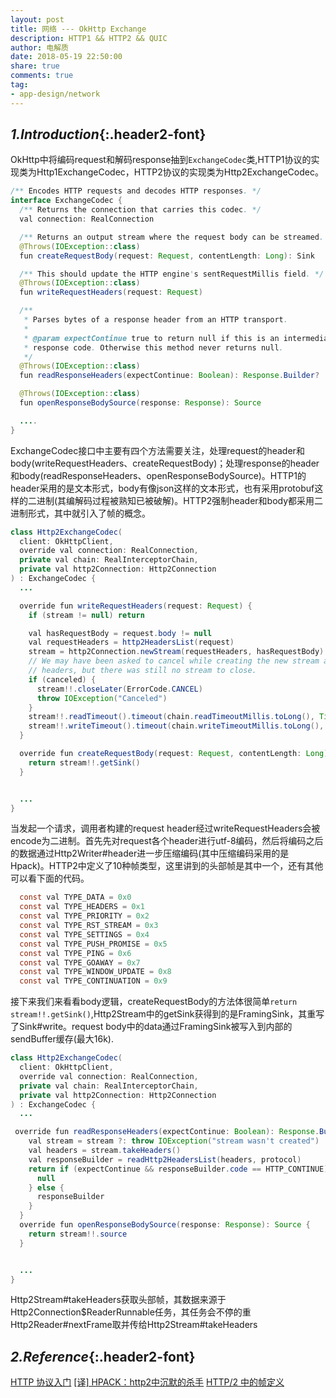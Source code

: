 ```yaml
---
layout: post
title: 网络 --- OkHttp Exchange
description: HTTP1 && HTTP2 && QUIC
author: 电解质
date: 2018-05-19 22:50:00
share: true
comments: true
tag: 
- app-design/network
---
```

## *1.Introduction*{:.header2-font}

OkHttp中将编码request和解码response抽到`ExchangeCodec`类,HTTP1协议的实现类为Http1ExchangeCodec，HTTP2协议的实现类为Http2ExchangeCodec。
```java
/** Encodes HTTP requests and decodes HTTP responses. */
interface ExchangeCodec {
  /** Returns the connection that carries this codec. */
  val connection: RealConnection

  /** Returns an output stream where the request body can be streamed. */
  @Throws(IOException::class)
  fun createRequestBody(request: Request, contentLength: Long): Sink

  /** This should update the HTTP engine's sentRequestMillis field. */
  @Throws(IOException::class)
  fun writeRequestHeaders(request: Request)

  /**
   * Parses bytes of a response header from an HTTP transport.
   *
   * @param expectContinue true to return null if this is an intermediate response with a "100"
   * response code. Otherwise this method never returns null.
   */
  @Throws(IOException::class)
  fun readResponseHeaders(expectContinue: Boolean): Response.Builder?

  @Throws(IOException::class)
  fun openResponseBodySource(response: Response): Source

  ....
}
```
ExchangeCodec接口中主要有四个方法需要关注，处理request的header和body(writeRequestHeaders、createRequestBody)；处理response的header和body(readResponseHeaders、openResponseBodySource)。HTTP1的header采用的是文本形式，body有像json这样的文本形式，也有采用protobuf这样的二进制(其编解码过程被熟知已被破解)。HTTP2强制header和body都采用二进制形式，其中就引入了帧的概念。

```java
class Http2ExchangeCodec(
  client: OkHttpClient,
  override val connection: RealConnection,
  private val chain: RealInterceptorChain,
  private val http2Connection: Http2Connection
) : ExchangeCodec {
  ...

  override fun writeRequestHeaders(request: Request) {
    if (stream != null) return

    val hasRequestBody = request.body != null
    val requestHeaders = http2HeadersList(request)
    stream = http2Connection.newStream(requestHeaders, hasRequestBody)
    // We may have been asked to cancel while creating the new stream and sending the request
    // headers, but there was still no stream to close.
    if (canceled) {
      stream!!.closeLater(ErrorCode.CANCEL)
      throw IOException("Canceled")
    }
    stream!!.readTimeout().timeout(chain.readTimeoutMillis.toLong(), TimeUnit.MILLISECONDS)
    stream!!.writeTimeout().timeout(chain.writeTimeoutMillis.toLong(), TimeUnit.MILLISECONDS)
  }

  override fun createRequestBody(request: Request, contentLength: Long): Sink {
    return stream!!.getSink()
  }


  ...
}
```
当发起一个请求，调用者构建的request header经过writeRequestHeaders会被encode为二进制。首先先对request各个header进行utf-8编码，然后将编码之后的数据通过Http2Writer#header进一步压缩编码(其中压缩编码采用的是Hpack)。HTTP2中定义了10种帧类型，这里讲到的头部帧是其中一个，还有其他可以看下面的代码。
```java
  const val TYPE_DATA = 0x0
  const val TYPE_HEADERS = 0x1
  const val TYPE_PRIORITY = 0x2
  const val TYPE_RST_STREAM = 0x3
  const val TYPE_SETTINGS = 0x4
  const val TYPE_PUSH_PROMISE = 0x5
  const val TYPE_PING = 0x6
  const val TYPE_GOAWAY = 0x7
  const val TYPE_WINDOW_UPDATE = 0x8
  const val TYPE_CONTINUATION = 0x9
```
接下来我们来看看body逻辑，createRequestBody的方法体很简单`return stream!!.getSink()`,Http2Stream中的getSink获得到的是FramingSink，其重写了Sink#write。request body中的data通过FramingSink被写入到内部的sendBuffer缓存(最大16k).


```java
class Http2ExchangeCodec(
  client: OkHttpClient,
  override val connection: RealConnection,
  private val chain: RealInterceptorChain,
  private val http2Connection: Http2Connection
) : ExchangeCodec {
  ...

 override fun readResponseHeaders(expectContinue: Boolean): Response.Builder? {
    val stream = stream ?: throw IOException("stream wasn't created")
    val headers = stream.takeHeaders()
    val responseBuilder = readHttp2HeadersList(headers, protocol)
    return if (expectContinue && responseBuilder.code == HTTP_CONTINUE) {
      null
    } else {
      responseBuilder
    }
  }
  override fun openResponseBodySource(response: Response): Source {
    return stream!!.source
  }


  ...
}
```
Http2Stream#takeHeaders获取头部帧，其数据来源于Http2Connection$ReaderRunnable任务，其任务会不停的重Http2Reader#nextFrame取并传给Http2Stream#takeHeaders


## *2.Reference*{:.header2-font}
[HTTP 协议入门](http://www.ruanyifeng.com/blog/2016/08/http.html)
[[译] HPACK：http2中沉默的杀手](https://juejin.im/post/6844904047594438670)
[HTTP/2 中的帧定义](https://halfrost.com/http2-http-frames-definitions/)
